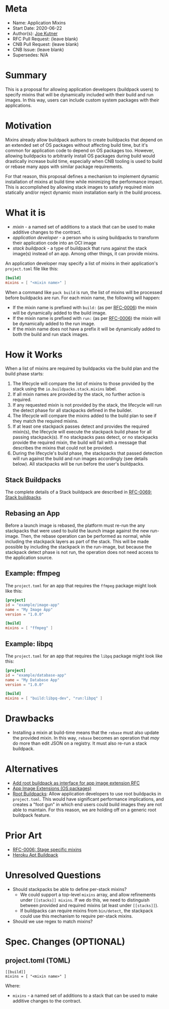 # Meta
[meta]: #meta
- Name: Application Mixins
- Start Date: 2020-06-22
- Author(s): [Joe Kutner](https://github.com/jkutner/)
- RFC Pull Request: (leave blank)
- CNB Pull Request: (leave blank)
- CNB Issue: (leave blank)
- Supersedes: N/A

# Summary
[summary]: #summary

This is a proposal for allowing application developers (buildpack users) to specify mixins that will be dynamically included with their build and run images. In this way, users can include custom system packages with their applications.

# Motivation
[motivation]: #motivation

Mixins already allow buildpack authors to create buildpacks that depend on an extended set of OS packages without affecting build time, but it's common for application code to depend on OS packages too. However, allowing buildpacks to arbitrarily install OS packages during build would drastically increase build time, especially when CNB tooling is used to build or rebase many apps with similar package requirements.

For that reason, this proposal defines a mechanism to implement dynamic installation of mixins at build time while minimizing the performance impact. This is accomplished by allowing stack images to satisfy required mixin statically and/or reject dynamic mixin installation early in the build process.

# What it is
[what-it-is]: #what-it-is

- *mixin* - a named set of additions to a stack that can be used to make additive changes to the contract.
- *application developer* - a person who is using buildpacks to transform their application code into an OCI image
- *stack buildpack* - a type of buildpack that runs against the stack image(s) instead of an app. Among other things, it can provide mixins.

An application developer may specify a list of mixins in their application's `project.toml` file like this:

```toml
[build]
mixins = [ "<mixin name>" ]
```

When a command like `pack build` is run, the list of mixins will be processed before buildpacks are run. For each mixin name, the following will happen:

* If the mixin name is prefixed with `build:` (as per [RFC-0006](https://github.com/buildpacks/rfcs/blob/main/text/0006-stage-specific-mixins.md)) the mixin will be dynamically added to the build image.
* If the mixin name is prefixed with `run:` (as per [RFC-0006](https://github.com/buildpacks/rfcs/blob/main/text/0006-stage-specific-mixins.md)) the mixin will be dynamically added to the run image.
* If the mixin name does not have a prefix it will be dynamically added to both the build and run stack images.

# How it Works
[how-it-works]: #how-it-works

When a list of mixins are required by buildpacks via the build plan and the build phase starts:

1. The lifecycle will compare the list of mixins to those provided by the stack using the `io.buildpacks.stack.mixins` label.
1. If all mixin names are provided by the stack, no further action is required.
1. If any requested mixin is not provided by the stack, the lifecycle will run the detect phase for all stackpacks defined in the builder.
1. The lifecycle will compare the mixins added to the build plan to see if they match the required mixins.
1. If at least one stackpack passes detect and provides the required mixin(s), the lifecycle will execute the stackpack build phase for all passing stackpack(s). If no stackpacks pass detect, or no stackpacks provide the required mixin, the build will fail with a message that describes the mixins that could not be provided.
1. During the lifecycle's build phase, the stackpacks that passed detection will run against the build and run images accordingly (see details below). All stackpacks will be run before the user's buildpacks.

## Stack Buildpacks

The complete details of a Stack buildpack are described in [RFC-0069: Stack buildpacks](https://github.com/buildpacks/rfcs/blob/main/text/0069-stack-buildpacks.md).

## Rebasing an App

Before a launch image is rebased, the platform must re-run the any stackpacks that were used to build the launch image against the new run-image. Then, the rebase operation can be performed as normal, while including the stackpack layers as part of the stack. This will be made possible by including the stackpack in the run-image, but because the stackpack detect phase is not run, the operation does not need access to the application source.

## Example: ffmpeg

The `project.toml` for an app that requires the `ffmpeg` package might look like this:

```toml
[project]
id = "example/image-app"
name = "My Image App"
version = "1.0.0"

[build]
mixins = [ "ffmpeg" ]
```

## Example: libpq

The `project.toml` for an app that requires the `libpq` package might look like this:

```toml
[project]
id = "example/database-app"
name = "My Database App"
version = "1.0.0"

[build]
mixins = [ "build:libpq-dev", "run:libpq" ]
```

# Drawbacks
[drawbacks]: #drawbacks

- Installing a mixin at build-time means that the `rebase` must also update the provided mixin. In this way, `rebase` becomes an operation that _may_ do more than edit JSON on a registry. It must also re-run a stack buildpack.

# Alternatives
[alternatives]: #alternatives

- [Add root buildpack as interface for app image extension RFC](https://github.com/buildpacks/rfcs/pull/77)
- [App Image Extensions (OS packages)](https://github.com/buildpacks/rfcs/pull/23)
- [Root Buildpacks](https://github.com/buildpacks/rfcs/blob/root-buildpacks/text/0000-root-buildpacks.md): Allow application developers to use root buildpacks in `project.toml`. This would have significant performance implications, and creates a "foot gun" in which end users could build images they are not able to maintain. For this reason, we are holding off on a generic root buildpack feature.

# Prior Art
[prior-art]: #prior-art

- [RFC-0006: Stage specific mixins](https://github.com/buildpacks/rfcs/blob/main/text/0006-stage-specific-mixins.md)
- [Heroku Apt Buildpack](https://github.com/heroku/heroku-buildpack-apt/)

# Unresolved Questions
[unresolved-questions]: #unresolved-questions

- Should stackpacks be able to define per-stack mixins?
    - We could support a top-level `mixins` array, and allow refinements under `[[stacks]] mixins`. If we do this, we need to distinguish between provided and required mixins (at least under `[[stacks]]`).
    - If buildpacks can require mixins from `bin/detect`, the stackpack could use this mechanism to require per-stack mixins.
- Should we use regex to match mixins?

# Spec. Changes (OPTIONAL)
[spec-changes]: #spec-changes


## project.toml (TOML)

```
[[build]]
mixins = [ "<mixin name>" ]
```

Where:

* `mixins` - a named set of additions to a stack that can be used to make additive changes to the contract.
